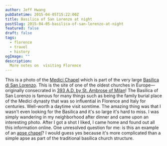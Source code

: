 ```yaml
---
author: Jeff Hwang
pubDatetime: 2015-04-05T15:22:00Z
title: Basilica of San Lorenzo at night
postSlug: 2015-04-05-basilica-of-san-lorenzo-at-night
featured: false
draft: false
tags:
  - florence
  - travel
  - history
ogImage: ""
description:
  More notes on  visiting Florence
---
```

This is a photo of the [Medici Chapel](http://www.museumsinflorence.com/musei/Medici_chapels.html) which is part of the very large [Basilica di San Lorenzo](http://en.wikipedia.org/wiki/Basilica_of_San_Lorenzo,_Florence). This is the site of one of the oldest churches in Europe—originally consecrated in [393 A.D. by St. Ambrose of Milan](http://www.florenceholidays.com/florence-vacation-churches-basilica_of_san_lorenzo.html)! The Basilica of San Lorenzo is famous for many things such as being the family burial place of the Medici dynasty that was so influential in Florence and Italy for centuries. Well-worth a daytime visit somtime. The amazing thing was that I wasn't even looking for the Basilica and it's so large it's hard to miss. I was simply wandering in my neighborhood after dinner and came upon an interesting photo. After I got a shot I liked, I came home and found out all this information online. One unresolved question for me: is this an example of an [apse chapel](http://en.wikipedia.org/wiki/Apse_chapel)? I would guess yes because it's more complicated than a simple apse as part of the traditional basilica church structure.